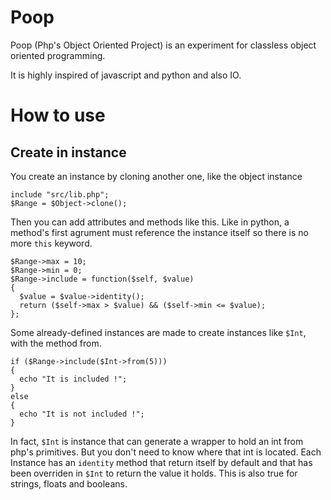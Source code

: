 # Poop
Poop (Php's Object Oriented Project) is an experiment for classless
object oriented programming.

It is highly inspired of javascript and python and also IO.

# How to use
## Create in instance

You create an instance by cloning another one, like the object instance
```
include "src/lib.php";
$Range = $Object->clone();
```

Then you can add attributes and methods like this. Like in python, a method's
first agrument must reference the instance itself so there is no more `this`
keyword.

```
$Range->max = 10;
$Range->min = 0;
$Range->include = function($self, $value)
{
  $value = $value->identity();
  return ($self->max > $value) && ($self->min <= $value);
};
```

Some already-defined instances are made to create instances like `$Int`, with the method from.

```
if ($Range->include($Int->from(5)))
{
  echo "It is included !";
}
else
{
  echo "It is not included !";
}
```
In fact, `$Int` is instance that can generate a wrapper to hold an int from php's
primitives. But you don't need to know where that int is located. Each Instance
has an `identity` method that return itself by default and that has been overriden in `$Int` to return the value it holds.
This is also true for strings, floats and booleans.
